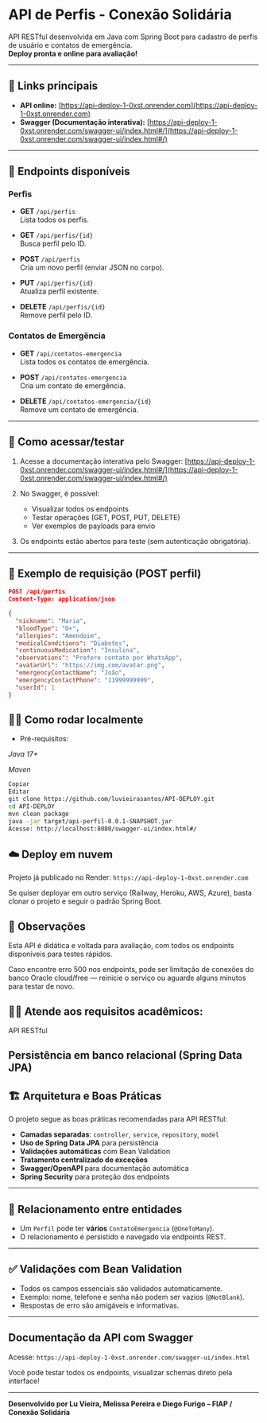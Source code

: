 # API de Perfis - Conexão Solidária

API RESTful desenvolvida em Java com Spring Boot para cadastro de perfis de usuário e contatos de emergência.  
**Deploy pronta e online para avaliação!**

---

## 📎 Links principais

- **API online:** [https://api-deploy-1-0xst.onrender.com](https://api-deploy-1-0xst.onrender.com)
- **Swagger (Documentação interativa):** [https://api-deploy-1-0xst.onrender.com/swagger-ui/index.html#/](https://api-deploy-1-0xst.onrender.com/swagger-ui/index.html#/)

---

## 📑 Endpoints disponíveis

### Perfis

- **GET** `/api/perfis`  
  Lista todos os perfis.

- **GET** `/api/perfis/{id}`  
  Busca perfil pelo ID.

- **POST** `/api/perfis`  
  Cria um novo perfil (enviar JSON no corpo).

- **PUT** `/api/perfis/{id}`  
  Atualiza perfil existente.

- **DELETE** `/api/perfis/{id}`  
  Remove perfil pelo ID.

### Contatos de Emergência

- **GET** `/api/contatos-emergencia`  
  Lista todos os contatos de emergência.

- **POST** `/api/contatos-emergencia`  
  Cria um contato de emergência.

- **DELETE** `/api/contatos-emergencia/{id}`  
  Remove um contato de emergência.

---

## 🚀 Como acessar/testar

1. Acesse a documentação interativa pelo Swagger:
   [https://api-deploy-1-0xst.onrender.com/swagger-ui/index.html#/](https://api-deploy-1-0xst.onrender.com/swagger-ui/index.html#/)
   
2. No Swagger, é possível:
   - Visualizar todos os endpoints
   - Testar operações (GET, POST, PUT, DELETE)
   - Ver exemplos de payloads para envio

3. Os endpoints estão abertos para teste (sem autenticação obrigatória).

---

## 📄 Exemplo de requisição (POST perfil)

```json
POST /api/perfis
Content-Type: application/json

{
  "nickname": "Maria",
  "bloodType": "O+",
  "allergies": "Amendoim",
  "medicalConditions": "Diabetes",
  "continuousMedication": "Insulina",
  "observations": "Prefere contato por WhatsApp",
  "avatarUrl": "https://img.com/avatar.png",
  "emergencyContactName": "João",
  "emergencyContactPhone": "11999999999",
  "userId": 1
}
```

## 🧑‍💻 Como rodar localmente
- Pré-requisitos:

*Java 17+*

*Maven*

```bash
Copiar
Editar
git clone https://github.com/luvieirasantos/API-DEPLOY.git
cd API-DEPLOY
mvn clean package
java -jar target/api-perfil-0.0.1-SNAPSHOT.jar
Acesse: http://localhost:8080/swagger-ui/index.html#/
```

## ☁️ Deploy em nuvem
Projeto já publicado no Render:
`https://api-deploy-1-0xst.onrender.com`

Se quiser deployar em outro serviço (Railway, Heroku, AWS, Azure), basta clonar o projeto e seguir o padrão Spring Boot.

## 📝 Observações
Esta API é didática e voltada para avaliação, com todos os endpoints disponíveis para testes rápidos.

Caso encontre erro 500 nos endpoints, pode ser limitação de conexões do banco Oracle cloud/free — reinicie o serviço ou aguarde alguns minutos para testar de novo.

## 👨‍🏫 Atende aos requisitos acadêmicos:
API RESTful

## Persistência em banco relacional (Spring Data JPA)

## 🏗️ Arquitetura e Boas Práticas

O projeto segue as boas práticas recomendadas para API RESTful:

* **Camadas separadas**: `controller`, `service`, `repository`, `model`
* **Uso de Spring Data JPA** para persistência
* **Validações automáticas** com Bean Validation
* **Tratamento centralizado de exceções**
* **Swagger/OpenAPI** para documentação automática
* **Spring Security** para proteção dos endpoints

---

## 🔗 Relacionamento entre entidades

* Um `Perfil` pode ter **vários** `ContatoEmergencia` (`@OneToMany`).
* O relacionamento é persistido e navegado via endpoints REST.

---

## ✅ Validações com Bean Validation

* Todos os campos essenciais são validados automaticamente.
* Exemplo: nome, telefone e senha não podem ser vazios (`@NotBlank`).
* Respostas de erro são amigáveis e informativas.

---

## Documentação da API com Swagger
Acesse:
`https://api-deploy-1-0xst.onrender.com/swagger-ui/index.html`

Você pode testar todos os endpoints, visualizar schemas direto pela interface!

---

  

  **Desenvolvido por Lu Vieira, Melissa Pereira e Diego Furigo – FIAP / Conexão Solidária**
